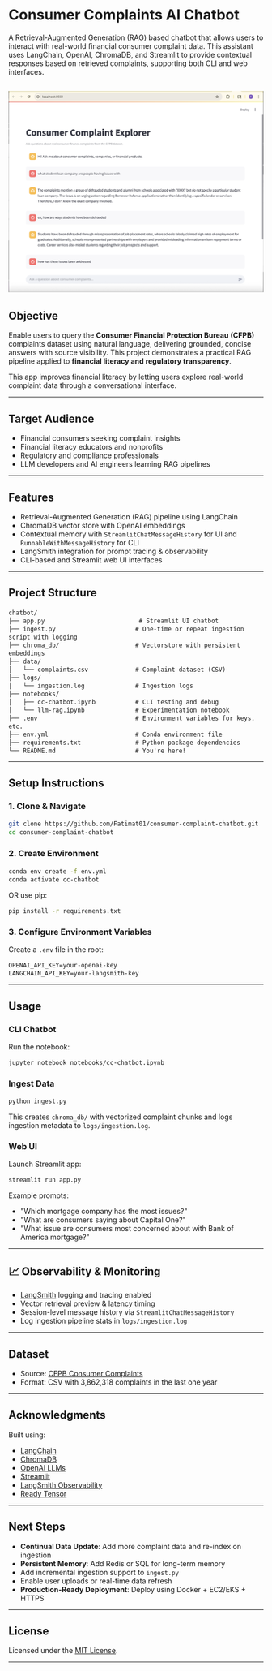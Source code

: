 
# Consumer Complaints AI Chatbot

A Retrieval-Augmented Generation (RAG) based chatbot that allows users to interact with real-world financial consumer complaint data. This assistant uses LangChain, OpenAI, ChromaDB, and Streamlit to provide contextual responses based on retrieved complaints, supporting both CLI and web interfaces.

![Streamlit UI Screenshot](assets/ui-screenshot.png)
---

## Objective

Enable users to query the **Consumer Financial Protection Bureau (CFPB)** complaints dataset using natural language, delivering grounded, concise answers with source visibility. This project demonstrates a practical RAG pipeline applied to **financial literacy and regulatory transparency**.

This app improves financial literacy by letting users explore real-world complaint data through a conversational interface.

---

## Target Audience

- Financial consumers seeking complaint insights
- Financial literacy educators and nonprofits
- Regulatory and compliance professionals
- LLM developers and AI engineers learning RAG pipelines

----

## Features

- Retrieval-Augmented Generation (RAG) pipeline using LangChain
- ChromaDB vector store with OpenAI embeddings
- Contextual memory with `StreamlitChatMessageHistory` for UI and `RunnableWithMessageHistory` for CLI
- LangSmith integration for prompt tracing & observability
- CLI-based and Streamlit web UI interfaces

---

## Project Structure

```
chatbot/
├── app.py                          # Streamlit UI chatbot
├── ingest.py                      # One-time or repeat ingestion script with logging
├── chroma_db/                     # Vectorstore with persistent embeddings
├── data/
│   └── complaints.csv             # Complaint dataset (CSV)
├── logs/
│   └── ingestion.log              # Ingestion logs
├── notebooks/
│   ├── cc-chatbot.ipynb           # CLI testing and debug
│   └── llm-rag.ipynb              # Experimentation notebook
├── .env                           # Environment variables for keys, etc.
├── env.yml                        # Conda environment file
├── requirements.txt               # Python package dependencies
└── README.md                      # You're here!
```

---

## Setup Instructions

### 1. Clone & Navigate
```bash
git clone https://github.com/Fatimat01/consumer-complaint-chatbot.git
cd consumer-complaint-chatbot
```

### 2. Create Environment
```bash
conda env create -f env.yml
conda activate cc-chatbot
```
OR use pip:

```bash
pip install -r requirements.txt
```


### 3. Configure Environment Variables
Create a `.env` file in the root:
```env
OPENAI_API_KEY=your-openai-key
LANGCHAIN_API_KEY=your-langsmith-key

```

---

## Usage



### CLI Chatbot
Run the notebook:
```bash
jupyter notebook notebooks/cc-chatbot.ipynb
```

### Ingest Data
```bash
python ingest.py
```

This creates `chroma_db/` with vectorized complaint chunks and logs ingestion metadata to `logs/ingestion.log`.

### Web UI
Launch Streamlit app:
```bash
streamlit run app.py
```

Example prompts:
- "Which mortgage company has the most issues?"
- "What are consumers saying about Capital One?"
- "What issue are consumers most concerned about with Bank of America mortgage?"

---

## 📈 Observability & Monitoring

- [LangSmith](https://docs.smith.langchain.com/) logging and tracing enabled
- Vector retrieval preview & latency timing
- Session-level message history via `StreamlitChatMessageHistory`
- Log ingestion pipeline stats in `logs/ingestion.log`

---

## Dataset
- Source: [CFPB Consumer Complaints](https://www.consumerfinance.gov/data-research/consumer-complaints/)
- Format: CSV with 3,862,318 complaints in the last one year

---



## Acknowledgments

Built using:
- [LangChain](https://github.com/langchain-ai/langchain)
- [ChromaDB](https://www.trychroma.com/)
- [OpenAI LLMs](https://platform.openai.com/)
- [Streamlit](https://streamlit.io/)
- [LangSmith Observability](https://smith.langchain.com/)
- [Ready Tensor](https://app.readytensor.ai/)

---

## Next Steps

- **Continual Data Update**: Add more complaint data and re-index on ingestion
- **Persistent Memory**: Add Redis or SQL for long-term memory
- Add incremental ingestion support to `ingest.py`
- Enable user uploads or real-time data refresh
- **Production-Ready Deployment**: Deploy using Docker + EC2/EKS + HTTPS

------

## License

Licensed under the [MIT License](LICENSE).

---